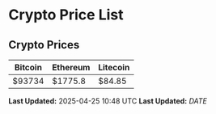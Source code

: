 # Crypto Price List

## Crypto Prices
| Bitcoin | Ethereum | Litecoin |
| ------- | -------- | -------- |
| $93734 | $1775.8 | $84.85 |
**Last Updated:** 2025-04-25 10:48 UTC
**Last Updated:** $DATE$
